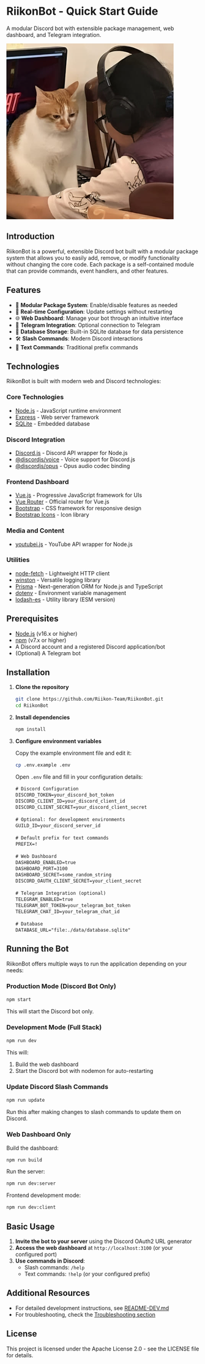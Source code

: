 # RiikonBot - Quick Start Guide

A modular Discord bot with extensible package management, web dashboard, and Telegram integration.

![RiikonBot Logo](assets/logo.png)

## Introduction

RiikonBot is a powerful, extensible Discord bot built with a modular package system that allows you to easily add, remove, or modify functionality without changing the core code. Each package is a self-contained module that can provide commands, event handlers, and other features.

## Features

- 🧩 **Modular Package System**: Enable/disable features as needed
- 🔄 **Real-time Configuration**: Update settings without restarting
- 🌐 **Web Dashboard**: Manage your bot through an intuitive interface
- 📱 **Telegram Integration**: Optional connection to Telegram
- 💾 **Database Storage**: Built-in SQLite database for data persistence
- 🛠️ **Slash Commands**: Modern Discord interactions
- 📝 **Text Commands**: Traditional prefix commands

## Technologies

RiikonBot is built with modern web and Discord technologies:

### Core Technologies
- [Node.js](https://nodejs.org/) - JavaScript runtime environment
- [Express](https://expressjs.com/) - Web server framework
- [SQLite](https://www.sqlite.org/) - Embedded database

### Discord Integration
- [Discord.js](https://discord.js.org/) - Discord API wrapper for Node.js
- [@discordjs/voice](https://discord.js.org/#/docs/voice/main/general/welcome) - Voice support for Discord.js
- [@discordjs/opus](https://github.com/discordjs/opus) - Opus audio codec binding

### Frontend Dashboard
- [Vue.js](https://vuejs.org/) - Progressive JavaScript framework for UIs
- [Vue Router](https://router.vuejs.org/) - Official router for Vue.js
- [Bootstrap](https://getbootstrap.com/) - CSS framework for responsive design
- [Bootstrap Icons](https://icons.getbootstrap.com/) - Icon library

### Media and Content
- [youtubei.js](https://github.com/LuanRT/YouTube.js) - YouTube API wrapper for Node.js

### Utilities
- [node-fetch](https://github.com/node-fetch/node-fetch) - Lightweight HTTP client
- [winston](https://github.com/winstonjs/winston) - Versatile logging library
- [Prisma](https://www.prisma.io/) - Next-generation ORM for Node.js and TypeScript
- [dotenv](https://github.com/motdotla/dotenv) - Environment variable management
- [lodash-es](https://lodash.com/) - Utility library (ESM version)

## Prerequisites

- [Node.js](https://nodejs.org/) (v16.x or higher)
- [npm](https://www.npmjs.com/) (v7.x or higher)
- A Discord account and a registered Discord application/bot
- (Optional) A Telegram bot

## Installation

1. **Clone the repository**

   ```bash
   git clone https://github.com/Riikon-Team/RiikonBot.git
   cd RiikonBot
   ```

2. **Install dependencies**

   ```bash
   npm install
   ```

3. **Configure environment variables**

   Copy the example environment file and edit it:

   ```bash
   cp .env.example .env
   ```

   Open `.env` file and fill in your configuration details:

   ```
   # Discord Configuration
   DISCORD_TOKEN=your_discord_bot_token
   DISCORD_CLIENT_ID=your_discord_client_id
   DISCORD_CLIENT_SECRET=your_discord_client_secret
   
   # Optional: for development environments
   GUILD_ID=your_discord_server_id
   
   # Default prefix for text commands
   PREFIX=!
   
   # Web Dashboard
   DASHBOARD_ENABLED=true
   DASHBOARD_PORT=3100
   DASHBOARD_SECRET=some_random_string
   DISCORD_OAUTH_CLIENT_SECRET=your_client_secret
   
   # Telegram Integration (optional)
   TELEGRAM_ENABLED=true
   TELEGRAM_BOT_TOKEN=your_telegram_bot_token
   TELEGRAM_CHAT_ID=your_telegram_chat_id
   
   # Database
   DATABASE_URL="file:./data/database.sqlite"
   ```

## Running the Bot

RiikonBot offers multiple ways to run the application depending on your needs:

### Production Mode (Discord Bot Only)

```bash
npm start
```

This will start the Discord bot only.

### Development Mode (Full Stack)

```bash
npm run dev
```

This will:
1. Build the web dashboard
2. Start the Discord bot with nodemon for auto-restarting

### Update Discord Slash Commands

```bash
npm run update
```

Run this after making changes to slash commands to update them on Discord.

### Web Dashboard Only

Build the dashboard:
```bash
npm run build
```

Run the server:
```bash
npm run dev:server
```

Frontend development mode:
```bash
npm run dev:client
```

## Basic Usage

1. **Invite the bot to your server** using the Discord OAuth2 URL generator
2. **Access the web dashboard** at `http://localhost:3100` (or your configured port)
3. **Use commands in Discord**:
   - Slash commands: `/help`
   - Text commands: `!help` (or your configured prefix)

## Additional Resources

- For detailed development instructions, see [README-DEV.md](README-DEV.md)
- For troubleshooting, check the [Troubleshooting section](README-DEV.md#troubleshooting)

## License

This project is licensed under the Apache License 2.0 - see the LICENSE file for details.
